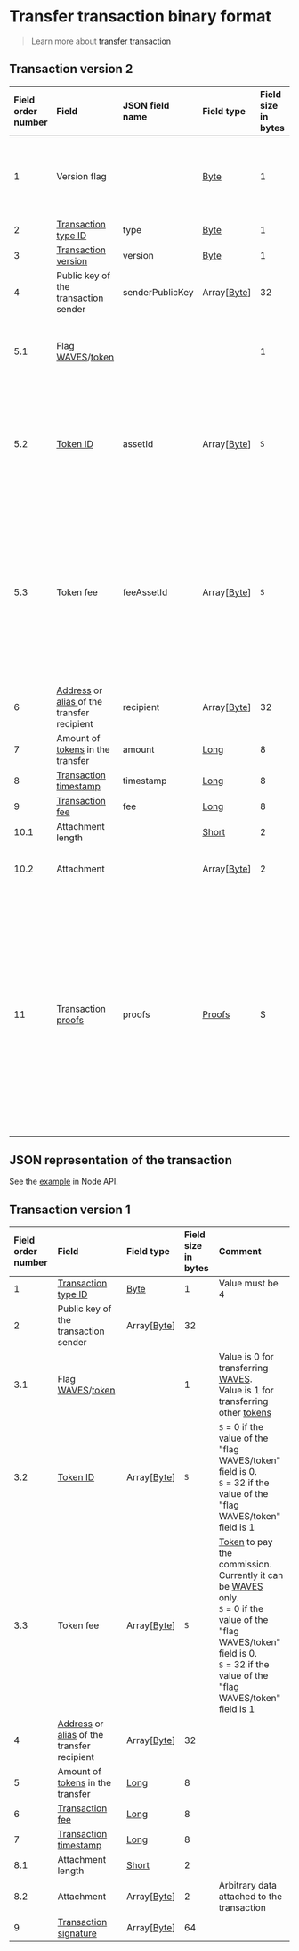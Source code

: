 # Transfer transaction binary format

> Learn more about [transfer transaction](/blockchain/transaction-type/transfer-transaction.md)

## Transaction version 2

| Field order number | Field | JSON field name | Field type | Field size in bytes | Comment |
| :--- | :--- | :--- | :--- | :--- | :--- |
| 1 | Version flag | | [Byte](/blockchain/blockchain/blockchain-data-types.md) | 1 | Indicates the[ transaction version](/blockchain/transaction/transaction-version.md) is version 2 or higher.<br>Value must be 0 |
| 2 | [Transaction type ID](/blockchain/transaction-type.md) | type | [Byte](/blockchain/blockchain/blockchain-data-types.md) | 1 | Value must be 4 |
| 3 | [Transaction version](/blockchain/transaction/transaction-version.md) | version | [Byte](/blockchain/blockchain/blockchain-data-types.md) | 1 | Value must be 2 |
| 4 | Public key of the transaction sender  | senderPublicKey | Array[[Byte](/blockchain/blockchain/blockchain-data-types.md)] | 32 | |
| 5.1 | Flag [WAVES](/blockchain/token/waves.md)/[token](/blockchain/token.md) | | | 1 | Value is 0 for transferring [WAVES](/blockchain/token/waves.md).<br>Value is 1 for transferring other [tokens](/blockchain/token.md) |
| 5.2 | [Token ID](/blockchain/token/token-id.md) | assetId | Array[[Byte](/blockchain/blockchain/blockchain-data-types.md)] | `S` | `S`= 0 if the value of the "flag WAVES/token" field is 0.<br>`S` = 32 if the value of the "flag WAVES/token" field is 1 |
| 5.3 | Token fee | feeAssetId | Array[[Byte](/blockchain/blockchain/blockchain-data-types.md)] | `S` | [Token](/blockchain/token.md) to pay the commission. Currently it can be [WAVES](/blockchain/token/waves.md) only.<br>`S` = 0 if the value of the "flag WAVES/token" field is 0.<br>`S` = 32 if the value of the "flag WAVES/token" field is 1 |
| 6 | [Address](/blockchain/address.md) or [alias ](/blockchain/alias.md)of the transfer recipient | recipient | Array[[Byte](/blockchain/blockchain/blockchain-data-types.md)] | 32 | |
| 7 | Amount of [tokens](/blockchain/token.md) in the transfer | amount | [Long](/blockchain/blockchain/blockchain-data-types.md) | 8 | |
| 8 | [Transaction timestamp](/blockchain/transaction/transaction-timestamp.md) | timestamp | [Long](/blockchain/blockchain/blockchain-data-types.md) | 8 | |
| 9 | [Transaction fee](/blockchain/transaction/transaction-fee.md) | fee | [Long](/blockchain/blockchain/blockchain-data-types.md) | 8 | |
| 10.1 | Attachment length | | [Short](/blockchain/blockchain/blockchain-data-types.md) | 2 | |
| 10.2 | Attachment | | Array[[Byte](/blockchain/blockchain/blockchain-data-types.md)] | 2 | Arbitrary data attached to the transaction |
| 11 | [Transaction proofs](/blockchain/transaction/transaction-proof.md) | proofs | [Proofs](/blockchain/transaction/transaction-proof.md) | S | If the array is empty, then `S` = 3. <br>If the array is not empty, then `S` = 3 + 2 × `N` + (`P`<sub>1</sub> + `P`<sub>2</sub> + ... + `P`<sub>n</sub>), where `N` is the number of proofs in the array, `P`<sub>n</sub> is the size on `N`-th proof in bytes. <br>The maximum number of proofs in the array is 8. The maximum size of each proof is 64 bytes |

## JSON representation of the transaction

See the [example](https://nodes.wavesnodes.com/transactions/info/JAutkv1Nk4xVrkb4fkacS4451VvyHC3iJtEDfBRD7rwr) in Node API.

## Transaction version 1

| Field order number | Field | Field type | Field size in bytes | Comment |
| :--- | :--- | :--- | :--- | :--- |
| 1 | [Transaction type ID](/blockchain/transaction-type.md) | [Byte](/blockchain/blockchain/blockchain-data-types.md) | 1 | Value must be 4 |
| 2 | Public key of the transaction sender  | Array[[Byte](/blockchain/blockchain/blockchain-data-types.md)] | 32 | |
| 3.1 | Flag [WAVES](/blockchain/token/waves.md)/[token](/blockchain/token.md) | | 1 | Value is 0 for transferring [WAVES](/blockchain/token/waves.md).<br>Value is 1 for transferring other [tokens](/blockchain/token.md) |
| 3.2 | [Token ID](/blockchain/token/token-id.md) | Array[[Byte](/blockchain/blockchain/blockchain-data-types.md)] | `S` | `S` = 0 if the value of the "flag WAVES/token" field is 0.<br>`S` = 32 if the value of the "flag WAVES/token" field is 1 |
| 3.3 | Token fee | Array[[Byte](/blockchain/blockchain/blockchain-data-types.md)] | `S` | [Token](/blockchain/token.md) to pay the commission. Currently it can be [WAVES](/blockchain/token/waves.md) only.<br>`S` = 0 if the value of the "flag WAVES/token" field is 0.<br>`S` = 32 if the value of the "flag WAVES/token" field is 1 |
| 4 | [Address](/blockchain/address.md) or [alias](/blockchain/alias.md) of the transfer recipient | Array[[Byte](/blockchain/blockchain/blockchain-data-types.md)] | 32 | |
| 5 | Amount of [tokens](/blockchain/token.md) in the transfer | [Long](/blockchain/blockchain/blockchain-data-types.md) | 8 | |
| 6 | [Transaction fee](/blockchain/transaction/transaction-fee.md) | [Long](/blockchain/blockchain/blockchain-data-types.md) | 8 | |
| 7 | [Transaction timestamp](/blockchain/transaction/transaction-timestamp.md) | [Long](/blockchain/blockchain/blockchain-data-types.md) | 8 | |
| 8.1 | Attachment length | [Short](/blockchain/blockchain/blockchain-data-types.md) | 2 | |
| 8.2 | Attachment | Array[[Byte](/blockchain/blockchain/blockchain-data-types.md)] | 2 | Arbitrary data attached to the transaction |
| 9 | [Transaction signature](/blockchain/transaction/transaction-signature.md) | Array[[Byte](/blockchain/blockchain/blockchain-data-types.md)] | 64 | | |
